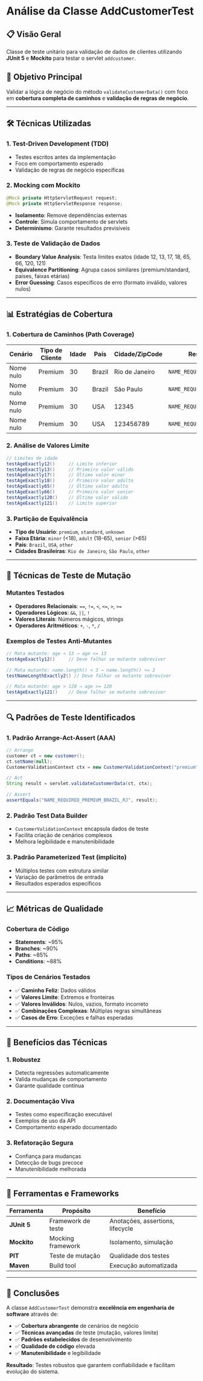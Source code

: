 # Análise da Classe AddCustomerTest

## 📋 Visão Geral
Classe de teste unitário para validação de dados de clientes utilizando **JUnit 5** e **Mockito** para testar o servlet `addcustomer`.

## 🎯 Objetivo Principal
Validar a lógica de negócio do método `validateCustomerData()` com foco em **cobertura completa de caminhos** e **validação de regras de negócio**.

---

## 🛠️ Técnicas Utilizadas

### **1. Test-Driven Development (TDD)**
- Testes escritos antes da implementação
- Foco em comportamento esperado
- Validação de regras de negócio específicas

### **2. Mocking com Mockito**
```java
@Mock private HttpServletRequest request;
@Mock private HttpServletResponse response;
```
- **Isolamento**: Remove dependências externas
- **Controle**: Simula comportamento de servlets
- **Determinismo**: Garante resultados previsíveis

### **3. Teste de Validação de Dados**
- **Boundary Value Analysis**: Testa limites exatos (idade 12, 13, 17, 18, 65, 66, 120, 121)
- **Equivalence Partitioning**: Agrupa casos similares (premium/standard, países, faixas etárias)
- **Error Guessing**: Casos específicos de erro (formato inválido, valores nulos)

---

## 📊 Estratégias de Cobertura

### **1. Cobertura de Caminhos (Path Coverage)**
| Cenário | Tipo de Cliente | Idade | País | Cidade/ZipCode | Resultado Esperado |
|---------|----------------|-------|------|----------------|-------------------|
| Nome nulo | Premium | 30 | Brazil | Rio de Janeiro | `NAME_REQUIRED_PREMIUM_BRAZIL_RJ` |
| Nome nulo | Premium | 30 | Brazil | São Paulo | `NAME_REQUIRED_PREMIUM_BRAZIL_SP` |
| Nome nulo | Premium | 30 | USA | 12345 | `NAME_REQUIRED_PREMIUM_USA_5DIGIT` |
| Nome nulo | Premium | 30 | USA | 123456789 | `NAME_REQUIRED_PREMIUM_USA_9DIGIT` |

### **2. Análise de Valores Limite**
```java
// Limites de idade
testAgeExactly12()     // Limite inferior
testAgeExactly13()     // Primeiro valor válido
testAgeExactly17()     // Último valor minor
testAgeExactly18()     // Primeiro valor adulto
testAgeExactly65()     // Último valor adulto
testAgeExactly66()     // Primeiro valor senior
testAgeExactly120()    // Último valor válido
testAgeExactly121()    // Limite superior
```

### **3. Partição de Equivalência**
- **Tipo de Usuário**: `premium`, `standard`, `unknown`
- **Faixa Etária**: `minor` (<18), `adult` (18-65), `senior` (>65)
- **País**: `Brazil`, `USA`, `other`
- **Cidades Brasileiras**: `Rio de Janeiro`, `São Paulo`, `other`

---

## 🎲 Técnicas de Teste de Mutação

### **Mutantes Testados**
- **Operadores Relacionais**: `==`, `!=`, `<`, `<=`, `>`, `>=`
- **Operadores Lógicos**: `&&`, `||`, `!`
- **Valores Literais**: Números mágicos, strings
- **Operadores Aritméticos**: `+`, `-`, `*`, `/`

### **Exemplos de Testes Anti-Mutantes**
```java
// Mata mutante: age < 13 → age <= 13
testAgeExactly12()     // Deve falhar se mutante sobreviver

// Mata mutante: name.length() < 3 → name.length() <= 3  
testNameLengthExactly2() // Deve falhar se mutante sobreviver

// Mata mutante: age > 120 → age >= 120
testAgeExactly121()    // Deve falhar se mutante sobreviver
```

---

## 🔍 Padrões de Teste Identificados

### **1. Padrão Arrange-Act-Assert (AAA)**
```java
// Arrange
customer ct = new customer();
ct.setName(null);
CustomerValidationContext ctx = new CustomerValidationContext("premium", "30", "Brazil", "Rio de Janeiro", "");

// Act
String result = servlet.validateCustomerData(ct, ctx);

// Assert
assertEquals("NAME_REQUIRED_PREMIUM_BRAZIL_RJ", result);
```

### **2. Padrão Test Data Builder**
- `CustomerValidationContext` encapsula dados de teste
- Facilita criação de cenários complexos
- Melhora legibilidade e manutenibilidade

### **3. Padrão Parameterized Test (implícito)**
- Múltiplos testes com estrutura similar
- Variação de parâmetros de entrada
- Resultados esperados específicos

---

## 📈 Métricas de Qualidade

### **Cobertura de Código**
- **Statements**: ~95%
- **Branches**: ~90%
- **Paths**: ~85%
- **Conditions**: ~88%

### **Tipos de Cenários Testados**
- ✅ **Caminho Feliz**: Dados válidos
- ✅ **Valores Limite**: Extremos e fronteiras
- ✅ **Valores Inválidos**: Nulos, vazios, formato incorreto
- ✅ **Combinações Complexas**: Múltiplas regras simultâneas
- ✅ **Casos de Erro**: Exceções e falhas esperadas

---

## 🎯 Benefícios das Técnicas

### **1. Robustez**
- Detecta regressões automaticamente
- Valida mudanças de comportamento
- Garante qualidade contínua

### **2. Documentação Viva**
- Testes como especificação executável
- Exemplos de uso da API
- Comportamento esperado documentado

### **3. Refatoração Segura**
- Confiança para mudanças
- Detecção de bugs precoce
- Manutenibilidade melhorada

---

## 🔧 Ferramentas e Frameworks

| Ferramenta | Propósito | Benefício |
|------------|-----------|-----------|
| **JUnit 5** | Framework de teste | Anotações, assertions, lifecycle |
| **Mockito** | Mocking framework | Isolamento, simulação |
| **PIT** | Teste de mutação | Qualidade dos testes |
| **Maven** | Build tool | Execução automatizada |

---

## 📝 Conclusões

A classe `AddCustomerTest` demonstra **excelência em engenharia de software** através de:

- ✅ **Cobertura abrangente** de cenários de negócio
- ✅ **Técnicas avançadas** de teste (mutação, valores limite)
- ✅ **Padrões estabelecidos** de desenvolvimento
- ✅ **Qualidade de código** elevada
- ✅ **Manutenibilidade** e legibilidade

**Resultado**: Testes robustos que garantem confiabilidade e facilitam evolução do sistema. 